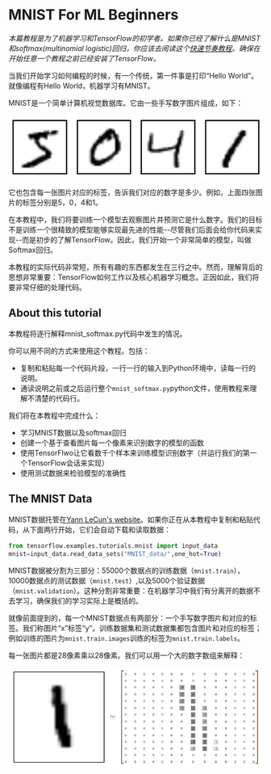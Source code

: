 # MNIST For ML Beginners
*本篇教程是为了机器学习和TensorFlow的初学者。如果你已经了解什么是MNIST和softmax(multinomial logistic)回归，你应该去阅读这个[快速节奏教程]()。确保在开始任意一个教程之前已经安装了TensorFlow。*

当我们开始学习如何编程的时候，有一个传统，第一件事是打印“Hello World”。就像编程有Hello World，机器学习有MNIST。

MNIST是一个简单计算机视觉数据库。它由一些手写数字图片组成，如下：

![MNIST](Image/MNIST.png)

它也包含每一张图片对应的标签，告诉我们对应的数字是多少。例如，上面四张图片的标签分别是5，0，4和1。

在本教程中，我们将要训练一个模型去观察图片并预测它是什么数字。我们的目标不是训练一个很精致的模型能够实现最先进的性能--尽管我们后面会给你代码来实现--而是初步的了解TensorFlow。因此，我们开始一个非常简单的模型，叫做Softmax回归。

本教程的实际代码非常短，所有有趣的东西都发生在三行之中。然而，理解背后的思想非常重要：TensorFlow如何工作以及核心机器学习概念。正因如此，我们将要非常仔细的处理代码。

## About this tutorial
本教程将逐行解释mnist_softmax.py代码中发生的情况。

你可以用不同的方式来使用这个教程。包括：
+ 复制和粘贴每一个代码片段，一行一行的输入到Python环境中，读每一行的说明。
+ 通读说明之前或之后运行整个`mnist_softmax.py`python文件，使用教程来理解不清楚的代码行。

我们将在本教程中完成什么：
+ 学习MNIST数据以及softmax回归
+ 创建一个基于查看图片每一个像素来识别数字的模型的函数
+ 使用TensorFlwo让它看数千个样本来训练模型识别数字（并运行我们的第一个TensorFlow会话来实现）
+ 使用测试数据来检验模型的准确性

## The MNIST Data
MNIST数据托管在[Yann LeCun's website](http://yann.lecun.com/exdb/mnist/)。如果你正在从本教程中复制和粘贴代码，从下面两行开始，它们会自动下载和读取数据：
```py
from tensorflow.examples.tutorials.mnist import input_data
mnist=input_data.read_data_sets("MNIST_data/",one_hot=True)
```
MNIST数据被分割为三部分：55000个数据点的训练数据（`mnist.train`），10000数据点的测试数据（`mnist.test`）,以及5000个验证数据（`mnist.validation`）。这种分割非常重要：在机器学习中我们有分离开的数据不去学习，确保我们的学习实际上是概括的。

就像前面提到的，每一个MNIST数据点有两部分：一个手写数字图片和对应的标签。我们称图片“x”标签“y”。训练数据集和测试数据集都包含图片和对应的标签；例如训练的图片为`mnist.train.images`训练的标签为`mnist.train.labels`。

每一张图片都是28像素乘以28像素。我们可以用一个大的数字数组来解释：

![MNIST-Matrix](Image/MNIST-Matrix.png)

